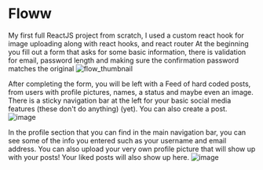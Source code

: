 # Floww
My first full ReactJS project from scratch, I used a custom react hook for image uploading along with react hooks, and react router
At the beginning you fill out a form that asks for some basic information, there is validation for email, password length and making sure the confirmation password matches the original
![flow_thumbnail](https://user-images.githubusercontent.com/88985587/142953504-f51d0f58-c301-4ad5-86c2-99df71ef28a8.jpg)

After completing the form, you will be left with a Feed of hard coded posts, from users with profile pictures, names, a status and maybe even an image. There is a sticky navigation bar at the left for your basic social media features (these don't do anything) (yet).
You can also create a post.
![image](https://user-images.githubusercontent.com/88985587/144846163-c7ba8040-0c55-4fef-ab5b-764cc4c4ad6c.png)

In the profile section that you can find in the main navigation bar, you can see some of the info you entered such as your username and email address. You can also upload your very own profile picture that will show up with your posts! Your liked posts will also show up here.
![image](https://user-images.githubusercontent.com/88985587/145738569-a097c74a-c254-44a4-a82b-10309b6c93d4.png)
